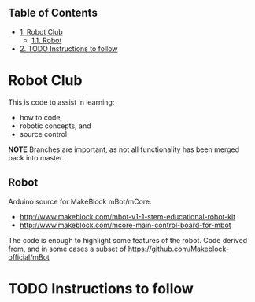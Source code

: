 <div id="table-of-contents">
<h2>Table of Contents</h2>
<div id="text-table-of-contents">
<ul>
<li><a href="#sec-1">1. Robot Club</a>
<ul>
<li><a href="#sec-1-1">1.1. Robot</a></li>
</ul>
</li>
<li><a href="#sec-2">2. <span class="todo TODO">TODO</span> Instructions to follow</a></li>
</ul>
</div>
</div>



# Robot Club<a id="sec-1" name="sec-1"></a>

This is code to assist in learning:
-   how to code,
-   robotic concepts, and
-   source control

**NOTE** Branches are important, as not all functionality has been merged back into master.

## Robot<a id="sec-1-1" name="sec-1-1"></a>

Arduino source for MakeBlock mBot/mCore:
-   <http://www.makeblock.com/mbot-v1-1-stem-educational-robot-kit>
-   <http://www.makeblock.com/mcore-main-control-board-for-mbot>

The code is enough to highlight some features of the robot.
Code derived from, and in some cases a subset of <https://github.com/Makeblock-official/mBot>

# TODO Instructions to follow<a id="sec-2" name="sec-2"></a>